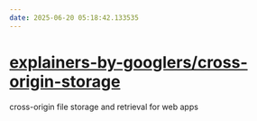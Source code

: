 ```yaml
---
date: 2025-06-20 05:18:42.133535
---
```


# [explainers-by-googlers/cross-origin-storage](https://github.com/explainers-by-googlers/cross-origin-storage)

cross-origin file storage and retrieval for web apps